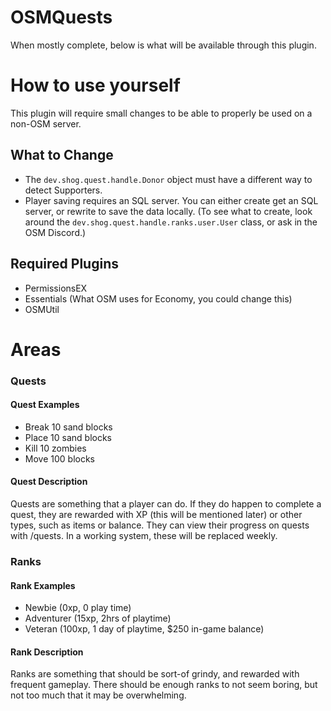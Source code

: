 # OSMQuests

When mostly complete, below is what will be available through this plugin.

# How to use yourself
This plugin will require small changes to be able to properly be used on a non-OSM server. 
## What to Change
- The `dev.shog.quest.handle.Donor` object must have a different way to detect Supporters.
- Player saving requires an SQL server. You can either create get an SQL server, or rewrite to save the data locally. (To see what to create, look around the `dev.shog.quest.handle.ranks.user.User` class, or ask in the OSM Discord.)

## Required Plugins
- PermissionsEX
- Essentials (What OSM uses for Economy, you could change this)
- OSMUtil

# Areas

### Quests

#### Quest Examples

- Break 10 sand blocks
- Place 10 sand blocks
- Kill 10 zombies
- Move 100 blocks

#### Quest Description

Quests are something that a player can do. If they do happen to complete a quest, they are rewarded with XP (this will be mentioned later) or other types, such as items or balance. They can view their progress on quests with /quests. In a working system, these will be replaced weekly.

### Ranks

#### Rank Examples

- Newbie (0xp, 0 play time)
- Adventurer (15xp, 2hrs of playtime)
- Veteran (100xp, 1 day of playtime, $250 in-game balance)

#### Rank Description

Ranks are something that should be sort-of grindy, and rewarded with frequent gameplay. There should be enough ranks to not seem boring, but not too much that it may be overwhelming.

